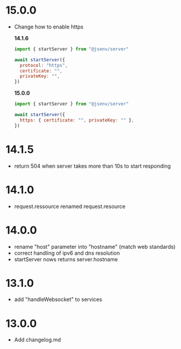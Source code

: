 # 15.0.0

- Change how to enable https

  **14.1.6**

  ```js
  import { startServer } from "@jsenv/server"

  await startServer({
    protocol: "https",
    certificate: "",
    privateKey: "",
  })
  ```

  **15.0.0**

  ```js
  import { startServer } from "@jsenv/server"

  await startServer({
    https: { certificate: "", privateKey: "" },
  })
  ```

# 14.1.5

- return 504 when server takes more than 10s to start responding

# 14.1.0

- request.ressource renamed request.resource

# 14.0.0

- rename "host" parameter into "hostname" (match web standards)
- correct handling of ipv6 and dns resolution
- startServer nows returns server.hostname

# 13.1.0

- add "handleWebsocket" to services

# 13.0.0

- Add changelog.md
